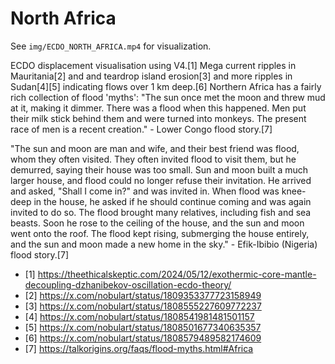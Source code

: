 # North Africa

See `img/ECDO_NORTH_AFRICA.mp4` for visualization.

ECDO displacement visualisation using V4.[1] Mega current ripples in Mauritania[2] and and teardrop island erosion[3] and more ripples in Sudan[4][5] indicating flows over 1 km deep.[6] Northern Africa has a fairly rich collection of flood 'myths': "The sun once met the moon and threw mud at it, making it dimmer. There was a flood when this happened. Men put their milk stick behind them and were turned into monkeys. The present race of men is a recent creation." - Lower Congo flood story.[7]

"The sun and moon are man and wife, and their best friend was flood, whom they often visited. They often invited flood to visit them, but he demurred, saying their house was too small. Sun and moon built a much larger house, and flood could no longer refuse their invitation. He arrived and asked, "Shall I come in?" and was invited in. When flood was knee-deep in the house, he asked if he should continue coming and was again invited to do so. The flood brought many relatives, including fish and sea beasts. Soon he rose to the ceiling of the house, and the sun and moon went onto the roof. The flood kept rising, submerging the house entirely, and the sun and moon made a new home in the sky." - Efik-Ibibio (Nigeria) flood story.[7]

- [1] https://theethicalskeptic.com/2024/05/12/exothermic-core-mantle-decoupling-dzhanibekov-oscillation-ecdo-theory/
- [2] https://x.com/nobulart/status/1809353377723158949
- [3] https://x.com/nobulart/status/1808555227609772237
- [4] https://x.com/nobulart/status/1808541981481501157
- [5] https://x.com/nobulart/status/1808501677340635357
- [6] https://x.com/nobulart/status/1808579489582174609
- [7] https://talkorigins.org/faqs/flood-myths.html#Africa